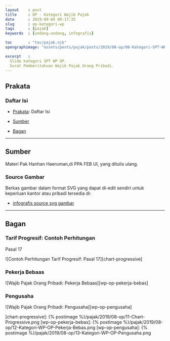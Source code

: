 ```yaml
---
layout    : post
title     : OP - Kategori Wajib Pajak
date      : 2019-09-04 09:17:35
slug      : op-kategori-wp
tags      : [pajak]
keywords  : [undang-undang, infografis]

toc       : "toc/pajak.njk"
opengraphimage: "assets/posts/pajak/posts/2019/08-op/08-Kategori-SPT-WP-OP.png"

excerpt   : 
  Slide kategori SPT WP OP.
  Surat Pemberitahuan Wajib Pajak Orang Pribadi.
---
```


<a name="prakata"></a>

## Prakata

### Daftar Isi

* [Prakata](#prakata): Daftar Isi

* [Sumber](#sumber)

* [Bagan](#bagan)

-- -- --

<a name="sumber"></a>

## Sumber

Materi Pak Hanhan Haeruman,di PPA FEB UI, yang ditulis ulang.

### Source Gambar

Berkas gambar dalam format SVG yang dapat di-edit sendiri
untuk keperluan kantor atau pribadi tersedia di:

* [infografis source svg gambar][github-orang-pribadi]

-- -- --

<a name="bagan"></a>

## Bagan

### Tarif Progresif: Contoh Perhitungan

Pasal 17

![Contoh Perhitungan Tarif Progresif: Pasal 17][chart-progressive]

### Pekerja Bebaas

![Wajib Pajak Orang Pribadi: Pekerja Bebaas][wp-op-pekerja-bebas]

### Pengusaha

![Wajib Pajak Orang Pribadi: Pengusaha][wp-op-pengusaha]


[//]: <> ( -- -- -- links below -- -- -- )

[chart-progressive]:    {% postimage %}/pajak/2019/08-op/11-Chart-Progressive.png
[wp-op-pekerja-bebas]:  {% postimage %}/pajak/2019/08-op/12-Kategori-WP-OP-Pekerja-Bebas.png
[wp-op-pengusaha]:      {% postimage %}/pajak/2019/08-op/13-Kategori-WP-OP-Pengusaha.png

[github-orang-pribadi]:  https://github.com/epsi-rns/belajar-pajak/tree/master/02-OP/svg

